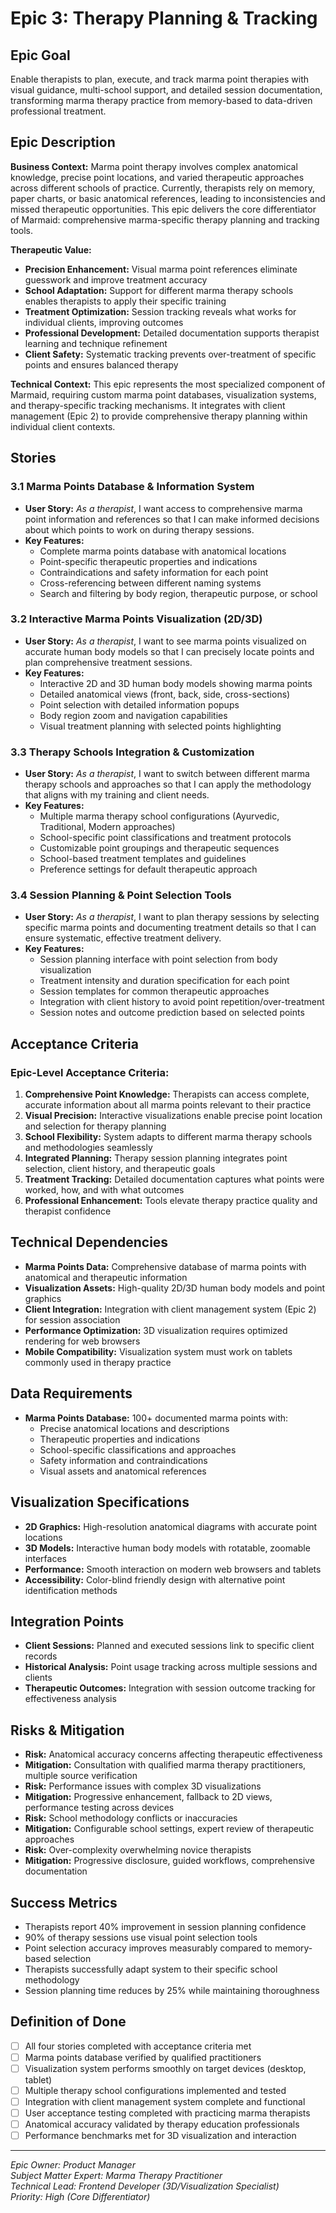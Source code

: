 # Epic 3: Therapy Planning & Tracking

## Epic Goal
Enable therapists to plan, execute, and track marma point therapies with visual guidance, multi-school support, and detailed session documentation, transforming marma therapy practice from memory-based to data-driven professional treatment.

## Epic Description

**Business Context:**
Marma point therapy involves complex anatomical knowledge, precise point locations, and varied therapeutic approaches across different schools of practice. Currently, therapists rely on memory, paper charts, or basic anatomical references, leading to inconsistencies and missed therapeutic opportunities. This epic delivers the core differentiator of Marmaid: comprehensive marma-specific therapy planning and tracking tools.

**Therapeutic Value:**
- **Precision Enhancement:** Visual marma point references eliminate guesswork and improve treatment accuracy
- **School Adaptation:** Support for different marma therapy schools enables therapists to apply their specific training
- **Treatment Optimization:** Session tracking reveals what works for individual clients, improving outcomes
- **Professional Development:** Detailed documentation supports therapist learning and technique refinement
- **Client Safety:** Systematic tracking prevents over-treatment of specific points and ensures balanced therapy

**Technical Context:**
This epic represents the most specialized component of Marmaid, requiring custom marma point databases, visualization systems, and therapy-specific tracking mechanisms. It integrates with client management (Epic 2) to provide comprehensive therapy planning within individual client contexts.

## Stories

### 3.1 Marma Points Database & Information System
- **User Story:** *As a therapist*, I want access to comprehensive marma point information and references so that I can make informed decisions about which points to work on during therapy sessions.
- **Key Features:**
  - Complete marma points database with anatomical locations
  - Point-specific therapeutic properties and indications
  - Contraindications and safety information for each point
  - Cross-referencing between different naming systems
  - Search and filtering by body region, therapeutic purpose, or school

### 3.2 Interactive Marma Points Visualization (2D/3D)
- **User Story:** *As a therapist*, I want to see marma points visualized on accurate human body models so that I can precisely locate points and plan comprehensive treatment sessions.
- **Key Features:**
  - Interactive 2D and 3D human body models showing marma points
  - Detailed anatomical views (front, back, side, cross-sections)
  - Point selection with detailed information popups
  - Body region zoom and navigation capabilities
  - Visual treatment planning with selected points highlighting

### 3.3 Therapy Schools Integration & Customization
- **User Story:** *As a therapist*, I want to switch between different marma therapy schools and approaches so that I can apply the methodology that aligns with my training and client needs.
- **Key Features:**
  - Multiple marma therapy school configurations (Ayurvedic, Traditional, Modern approaches)
  - School-specific point classifications and treatment protocols
  - Customizable point groupings and therapeutic sequences
  - School-based treatment templates and guidelines
  - Preference settings for default therapeutic approach

### 3.4 Session Planning & Point Selection Tools
- **User Story:** *As a therapist*, I want to plan therapy sessions by selecting specific marma points and documenting treatment details so that I can ensure systematic, effective treatment delivery.
- **Key Features:**
  - Session planning interface with point selection from body visualization
  - Treatment intensity and duration specification for each point
  - Session templates for common therapeutic approaches
  - Integration with client history to avoid point repetition/over-treatment
  - Session notes and outcome prediction based on selected points

## Acceptance Criteria

### Epic-Level Acceptance Criteria:
1. **Comprehensive Point Knowledge:** Therapists can access complete, accurate information about all marma points relevant to their practice
2. **Visual Precision:** Interactive visualizations enable precise point location and selection for therapy planning
3. **School Flexibility:** System adapts to different marma therapy schools and methodologies seamlessly
4. **Integrated Planning:** Therapy session planning integrates point selection, client history, and therapeutic goals
5. **Treatment Tracking:** Detailed documentation captures what points were worked, how, and with what outcomes
6. **Professional Enhancement:** Tools elevate therapy practice quality and therapist confidence

## Technical Dependencies
- **Marma Points Data:** Comprehensive database of marma points with anatomical and therapeutic information
- **Visualization Assets:** High-quality 2D/3D human body models and point graphics
- **Client Integration:** Integration with client management system (Epic 2) for session association
- **Performance Optimization:** 3D visualization requires optimized rendering for web browsers
- **Mobile Compatibility:** Visualization system must work on tablets commonly used in therapy practice

## Data Requirements
- **Marma Points Database:** 100+ documented marma points with:
  - Precise anatomical locations and descriptions
  - Therapeutic properties and indications
  - School-specific classifications and approaches
  - Safety information and contraindications
  - Visual assets and anatomical references

## Visualization Specifications
- **2D Graphics:** High-resolution anatomical diagrams with accurate point locations
- **3D Models:** Interactive human body models with rotatable, zoomable interfaces
- **Performance:** Smooth interaction on modern web browsers and tablets
- **Accessibility:** Color-blind friendly design with alternative point identification methods

## Integration Points
- **Client Sessions:** Planned and executed sessions link to specific client records
- **Historical Analysis:** Point usage tracking across multiple sessions and clients
- **Therapeutic Outcomes:** Integration with session outcome tracking for effectiveness analysis

## Risks & Mitigation
- **Risk:** Anatomical accuracy concerns affecting therapeutic effectiveness
- **Mitigation:** Consultation with qualified marma therapy practitioners, multiple source verification
- **Risk:** Performance issues with complex 3D visualizations
- **Mitigation:** Progressive enhancement, fallback to 2D views, performance testing across devices
- **Risk:** School methodology conflicts or inaccuracies
- **Mitigation:** Configurable school settings, expert review of therapeutic approaches
- **Risk:** Over-complexity overwhelming novice therapists
- **Mitigation:** Progressive disclosure, guided workflows, comprehensive documentation

## Success Metrics
- Therapists report 40% improvement in session planning confidence
- 90% of therapy sessions use visual point selection tools
- Point selection accuracy improves measurably compared to memory-based selection
- Therapists successfully adapt system to their specific school methodology
- Session planning time reduces by 25% while maintaining thoroughness

## Definition of Done
- [ ] All four stories completed with acceptance criteria met
- [ ] Marma points database verified by qualified practitioners
- [ ] Visualization system performs smoothly on target devices (desktop, tablet)
- [ ] Multiple therapy school configurations implemented and tested
- [ ] Integration with client management system complete and functional
- [ ] User acceptance testing completed with practicing marma therapists
- [ ] Anatomical accuracy validated by therapy education professionals
- [ ] Performance benchmarks met for 3D visualization and interaction

---
*Epic Owner: Product Manager*  
*Subject Matter Expert: Marma Therapy Practitioner*  
*Technical Lead: Frontend Developer (3D/Visualization Specialist)*  
*Priority: High (Core Differentiator)* 